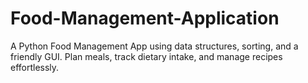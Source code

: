 # Food-Management-Application
A Python Food Management App using data structures, sorting, and a friendly GUI. Plan meals, track dietary intake, and manage recipes effortlessly.
